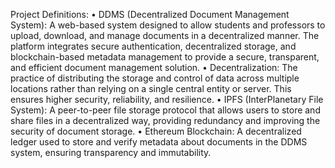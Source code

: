 Project Definitions:
•	DDMS (Decentralized Document Management System):
A web-based system designed to allow students and professors to upload, download, and manage documents in a decentralized manner. The platform integrates secure authentication, decentralized storage, and blockchain-based metadata management to provide a secure, transparent, and efficient document management solution.
•	Decentralization:
The practice of distributing the storage and control of data across multiple locations rather than relying on a single central entity or server. This ensures higher security, reliability, and resilience.
•	IPFS (InterPlanetary File System):
A peer-to-peer file storage protocol that allows users to store and share files in a decentralized way, providing redundancy and improving the security of document storage.
•	Ethereum Blockchain:
A decentralized ledger used to store and verify metadata about documents in the DDMS system, ensuring transparency and immutability.
